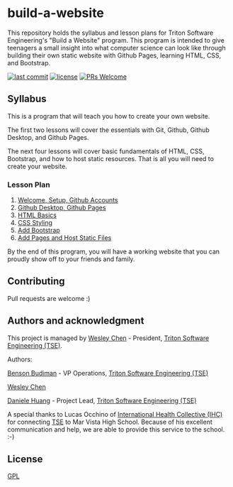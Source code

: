 # build-a-website

This repository holds the syllabus and lesson plans for Triton Software Engineering's "Build a Website" program. This program is intended to give teenagers a small insight into what computer science can look like through building their own static website with Github Pages, learning HTML, CSS, and Bootstrap.

[![last commit](https://img.shields.io/github/last-commit/tritonse/build-a-website.svg?style=flat)](https://github.com/wes-chen/build-a-website)
[![license](https://img.shields.io/github/license/tritonse/build-a-website.svg?style=flat)](https://github.com/wes-chen/build-a-website/blob/master/LICENSE)
[![PRs Welcome](https://img.shields.io/badge/PRs-welcome-brightgreen.svg)](http://makeapullrequest.com)

## Syllabus

This is a program that will teach you how to create your own website.

The first two lessons will cover the essentials with Git, Github, Github Desktop, and Github Pages.

The next four lessons will cover basic fundamentals of HTML, CSS, Bootstrap, and how to host static resources. That is all you will need to create your website.

### Lesson Plan

1.  [Welcome, Setup, Github Accounts](lesson-01)
2.  [Github Desktop, Github Pages](lesson-02)
3.  [HTML Basics](lesson-03)
4.  [CSS Styling](lesson-04)
5.  [Add Bootstrap](lesson-05)
6.  [Add Pages and Host Static Files](lesson-06)

By the end of this program, you will have a working website that you can proudly show off to your friends and family.

## Contributing

Pull requests are welcome :)

## Authors and acknowledgment

This project is managed by [Wesley Chen][wesley] - President, [Triton Software Engineering (TSE)][tse].

Authors:

[Benson Budiman][benson] - VP Operations, [Triton Software Engineering (TSE)][tse]

[Wesley Chen][wesley]

[Daniele Huang][dan] - Project Lead, [Triton Software Engineering (TSE)][tse]

A special thanks to Lucas Occhino of [International Health Collective (IHC)][ihc] for connecting [TSE][tse] to Mar Vista High School. Because of his excellent communication and help, we are able to provide this service to the school. :-)

[wesley]: https://github.com/wes-chen

[benson]: https://github.com/blbudima

[tse]: https://github.com/tritonse

[ihc]: https://www.internationalhealthcollective.org/

[dan]: https://github.com/DanieleHuang

## License

[GPL](https://choosealicense.com/licenses/gpl-3.0/)
